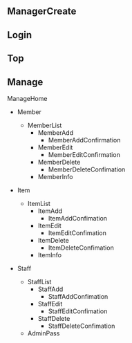 ## ManagerCreate

## Login

## Top

## Manage
ManageHome
* Member
  * MemberList
    * MemberAdd
      * MemberAddConfirmation
    * MemberEdit
      * MemberEditConfirmation
    * MemberDelete
      * MemberDeleteConfimation
    * MemberInfo

* Item
  * ItemList
    * ItemAdd
      * ItemAddConfimation
    * ItemEdit
      * ItemEditConfimation
    * ItemDelete
      * ItemDeleteConfimation
    * ItemInfo


* Staff
  * StaffList
    * StaffAdd
      * StaffAddConfimation
    * StaffEdit
      * StaffEditConfimation
    * StaffDelete
      * StaffDeleteConfimation
  * AdminPass
